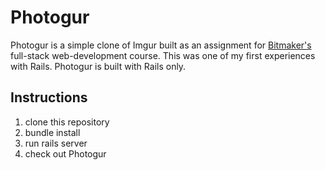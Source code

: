 # Photogur

Photogur is a simple clone of Imgur built as an assignment for [Bitmaker's](https://www.bitmaker.co)
full-stack web-development course. This was one of my first experiences with Rails.
Photogur is built with Rails only.

## Instructions

1. clone this repository
2. bundle install
3. run rails server
4. check out Photogur
